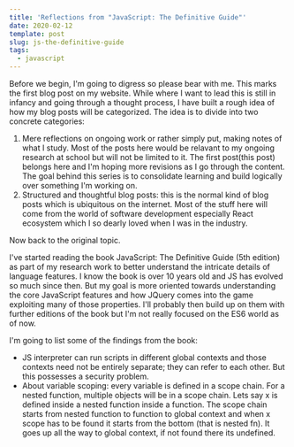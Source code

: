 ```yaml
---
title: 'Reflections from "JavaScript: The Definitive Guide"'
date: 2020-02-12
template: post
slug: js-the-definitive-guide
tags:
  - javascript
---
```


Before we begin, I'm going to digress so please bear with me.
This marks the first blog post on my website. While where I want to lead this is still in infancy and going through a thought process, I have built a rough idea of how my blog posts will be categorized. The idea is to divide into two concrete categories:

1. Mere reflections on ongoing work or rather simply put, making notes of what I study. Most of the posts here would be relavant to my ongoing research at school but will not be limited to it. The first post(this post) belongs here and I'm hoping more revisions as I go through the content. The goal behind this series is to consolidate learning and build logically over something I'm working on.
2. Structured and thoughtful blog posts: this is the normal kind of blog posts which is ubiquitous on the internet. Most of the stuff here will come from the world of software development especially React ecosystem which I so dearly loved when I was in the industry.

Now back to the original topic.

I've started reading the book JavaScript: The Definitive Guide (5th edition) as part of my research work to better understand the intricate details of language features. I know the book is over 10 years old and JS has evolved so much since then. But my goal is more oriented towards understanding the core JavaScript features and how JQuery comes into the game exploiting many of those properties. I'll probably then build up on them with further editions of the book but I'm not really focused on the ES6 world as of now.

I'm going to list some of the findings from the book:

- JS interpreter can run scripts in different global contexts and those contexts need not be entirely separate; they can refer to each other. But this possesses a security problem.
- About variable scoping: every variable is defined in a scope chain. For a nested function, multiple objects will be in a scope chain. Lets say x is defined inside a nested function inside a function. The scope chain starts from nested function to function to global context and when x scope has to be found it starts from the bottom (that is nested fn). It goes up all the way to global context, if not found there its undefined.
